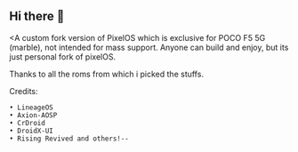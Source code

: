 ## Hi there 👋

<A custom fork version of PixelOS which is exclusive for POCO F5 5G (marble), not intended for mass support. Anyone can build and enjoy, but its just personal fork of pixelOS.

Thanks to all the roms from which i picked the stuffs.

Credits:
```````````
• LineageOS 
• Axion-AOSP 
• CrDroid 
• DroidX-UI 
• Rising Revived and others!--
